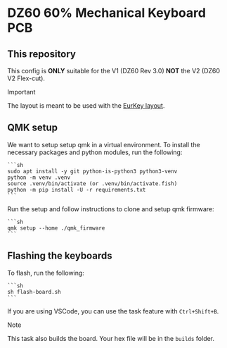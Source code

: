 # DZ60 60% Mechanical Keyboard PCB

## This repository

This config is **ONLY** suitable for the V1 (DZ60 Rev 3.0) **NOT** the V2 (DZ60 V2 Flex-cut).

> [!IMPORTANT]
> The layout is meant to be used with the [EurKey layout](https://eurkey.steffen.bruentjen.eu/start.html).

## QMK setup

We want to setup setup qmk in a virtual environment.
To install the necessary packages and python modules, run the following:

    ```sh
    sudo apt install -y git python-is-python3 python3-venv
    python -m venv .venv
    source .venv/bin/activate (or .venv/bin/activate.fish)
    python -m pip install -U -r requirements.txt
    ```

Run the setup and follow instructions to clone and setup qmk firmware:

    ```sh
    qmk setup --home ./qmk_firmware
    ```

## Flashing the keyboards

To flash, run the following:

    ```sh
    sh flash-board.sh
    ```

If you are using VSCode, you can use the task feature with `Ctrl+Shift+B`.

> [!NOTE]
> This task also builds the board. Your hex file will be in the `builds` folder.
